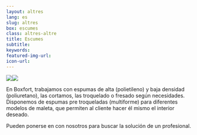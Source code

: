 ```yaml
---
layout: altres
lang: es
slug: altres
box: escumes
class: altres-altre
title: Escumes
subtitle:
keywords: 
featured-img-url:
icon-url: 
--- 
```


 	
<p class="text-center"><img src="{{ site.base_url }}/assets/img/01-thumbnail-box-fort-altres-escumes-candaus.jpg"><img src="{{ site.base_url }}/assets/img/01-thumbnail-box-fort-altres-escumes-escumes.jpg"></p>

En Boxfort, trabajamos con espumas de alta (polietileno) y baja densidad (poliuretano), las cortamos, las troquelado o fresado según necesidades. Disponemos de espumas pre troqueladas (multiforme) para diferentes modelos de maleta, que permiten al cliente hacer él mismo el interior deseado.

Pueden ponerse en con nosotros para buscar la solución de un profesional.